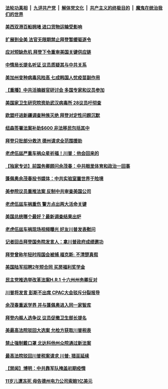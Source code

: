 

####  [法轮功真相](../../../../basic/blob/master/README.md?t=02251101) &nbsp;|&nbsp; [九评共产党](../../../../9ping.md/blob/master/README.md?t=02251101) &nbsp;|&nbsp; [解体党文化](../../../../jtdwh.md/blob/master/README.md?t=02251101)  &nbsp;|&nbsp; [共产主义的终极目的](../../../../gczydzjmd.md/blob/master/README.md?t=02251101) &nbsp;|&nbsp; [魔鬼在统治我们的世界](../../../../mgztzwmdsj.md/blob/master/README.md?t=02251101) 

#### [美西双港百船拥堵 进口货物运输受影响](../pages/prog203/a103061273.md?t=02251101) 

#### [扩展到全美 法官无限期禁止拜登暂缓驱逐令](../pages/prog203/a103061327.md?t=02251101) 

#### [应对短缺危机 拜登下令重审美国关键供应链](../pages/prog203/a103061404.md?t=02251101) 

#### [中情局长提名听证 议员质疑其与中共关系](../pages/prog203/a103061400.md?t=02251101) 

#### [美加州变种病毒风险高 七成韩国人忧疫苗副作用](../pages/prog203/a103061188.md?t=02251101) 

#### [【重播】中共活摘器官研讨会 多国专家和议员参加](../pages/prog203/a103061311.md?t=02251101) 

#### [美国家卫生研究院资助武汉病毒所 28议员吁彻查](../pages/prog203/a103061070.md?t=02251101) 

#### [欧盟吁进新疆调查种族灭绝 拜登对定性问题沉默](../pages/prog203/a103061064.md?t=02251101) 

#### [纽森签署法案补助$600 非法移民包括其中](../pages/prog203/a103061224.md?t=02251101) 

#### [拜登只批部分救济 德州请求全范围援助](../pages/prog203/a103061061.md?t=02251101) 

#### [老虎伍兹严重车祸众星祈福！川普：他会回来的](../pages/prog203/a103061140.md?t=02251101) 

#### [【独家专访】前国务卿顾问余茂春：中共眼里体育和政治一回事](../pages/prog203/a103061126.md?t=02251101) 

#### [蓬佩奥余茂春投书媒体：中共实验室置世界于险境](../pages/prog203/a103061123.md?t=02251101) 

#### [美参院议员重推法案 反制中共审查美国公司](../pages/prog203/a103061112.md?t=02251101) 

#### [老虎伍兹车祸重伤 警方点出两大活命关键](../pages/prog203/a103060928.md?t=02251101) 

#### [美国总统哪个最好？最新调查结果出炉](../pages/prog203/a103060907.md?t=02251101) 

#### [老虎伍兹车祸现场视频曝光 好友川普发表慰问](../pages/prog203/a103060788.md?t=02251101) 

#### [记者回击拜登国务院发言人：拿川普政府成绩邀功](../pages/prog203/a103060337.md?t=02251101) 

#### [拜登曾称年轻时闯国会被捕 福克斯: 不清楚真假](../pages/prog203/a103060534.md?t=02251101) 

#### [美国陆军招聘2年短合同 买房福利奖学金](../pages/prog203/a103060589.md?t=02251101) 

#### [民主党推选举改革法案H.R.1 十六州州务卿反对](../pages/prog203/a103060601.md?t=02251101) 

#### [川普将发言 彭斯不出席 CPAC大会驳斥分裂报导](../pages/prog203/a103060591.md?t=02251101) 

#### [余茂春重返学界 并与蓬佩奥进入同一家智库](../pages/prog203/a103060522.md?t=02251101) 

#### [拜登内阁人选争议  议员促撤卫生部长提名](../pages/prog203/a103060540.md?t=02251101) 

#### [美最高法院驳回大选案 允检方获取川普税表](../pages/prog203/a103060480.md?t=02251101) 

#### [禁止强制戴口罩 北达科他州众院通过新法案](../pages/prog203/a103060333.md?t=02251101) 

#### [最高法院驳回川普税案请求  川普: 猎巫延续](../pages/prog203/a103060342.md?t=02251101) 

#### [【禁闻】博明：中共靠军队掩盖初期疫情](../pages/prog203/a103060365.md?t=02251101) 

#### [11岁儿遭冻死 母告德州电力公司索赔1亿美元](../pages/prog203/a103060126.md?t=02251101) 

